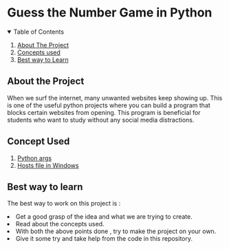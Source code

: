 # Guess the Number Game in Python

<details open="open">
  <summary>Table of Contents</summary>
  <ol>
    <li>
      <a href="#about-the-project">About The Project</a>
    <li>
      <a href="#concepts-used">Concepts used</a>
    </li>
    <li>
      <a href="#best-way-to-learn">Best way to Learn</a>
    </li>
  </ol>
</details>

## About the Project

When we surf the internet, many unwanted websites keep showing up. This is one of the useful python projects where you can build a program that blocks certain websites from opening. This program is beneficial for students who want to study without any social media distractions.

## Concept Used

<ol>
  <li>
    <a href="https://www.tutorialspoint.com/python/python_command_line_arguments.htm">Python args</a>
  </li>

  <li>
    <a href="https://support.microsoft.com/en-us/topic/how-to-reset-the-hosts-file-back-to-the-default-c2a43f9d-e176-c6f3-e4ef-3500277a6dae">Hosts file in Windows</a>
  </li>    
</ol>

## Best way to learn

The best way to work on this project is :

<li>Get a good grasp of the idea and what we are trying to create.</li>
<li>Read about the concepts used.</li>
<li>With both the above points done , try to make the project on your own.</li>
<li>Give it some try and take help from the code in this repository.</li>
